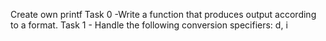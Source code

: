 Create own printf
Task 0 -Write a function that produces output according to a format.
Task 1 - Handle the following conversion specifiers: d, i
